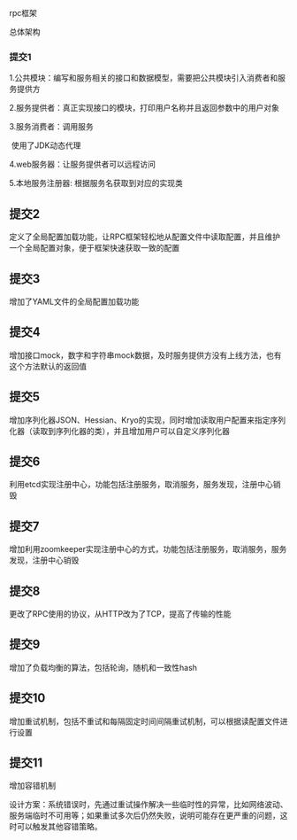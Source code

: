 rpc框架


总体架构


### 提交1

1.公共模块：编写和服务相关的接口和数据模型，需要把公共模块引入消费者和服务提供方

2.服务提供者：真正实现接口的模块，打印用户名称并且返回参数中的用户对象

3.服务消费者：调用服务

​	使用了JDK动态代理

4.web服务器：让服务提供者可以远程访问

5.本地服务注册器: 根据服务名获取到对应的实现类



## 提交2

定义了全局配置加载功能，让RPC框架轻松地从配置文件中读取配置，并且维护一个全局配置对象，便于框架快速获取一致的配置

## 提交3

增加了YAML文件的全局配置加载功能

## 提交4

增加接口mock，数字和字符串mock数据，及时服务提供方没有上线方法，也有这个方法默认的返回值

## 提交5

增加序列化器JSON、Hessian、Kryo的实现，同时增加读取用户配置来指定序列化器（读取到序列化器的类），并且增加用户可以自定义序列化器



## 提交6

利用etcd实现注册中心，功能包括注册服务，取消服务，服务发现，注册中心销毁



## 提交7

增加利用zoomkeeper实现注册中心的方式，功能包括注册服务，取消服务，服务发现，注册中心销毁



## 提交8

更改了RPC使用的协议，从HTTP改为了TCP，提高了传输的性能



## 提交9

增加了负载均衡的算法，包括轮询，随机和一致性hash



## 提交10

增加重试机制，包括不重试和每隔固定时间间隔重试机制，可以根据读配置文件进行设置



## 提交11

增加容错机制

设计方案：系统错误时，先通过重试操作解决一些临时性的异常，比如网络波动、服务端临时不可用等；如果重试多次后仍然失败，说明可能存在更严重的问题，这时可以触发其他容错策略。
